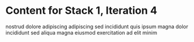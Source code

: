 # Content for Stack 1, Iteration 4
nostrud dolore adipiscing adipiscing sed incididunt quis ipsum magna dolor incididunt sed aliqua magna eiusmod exercitation ad elit minim 
